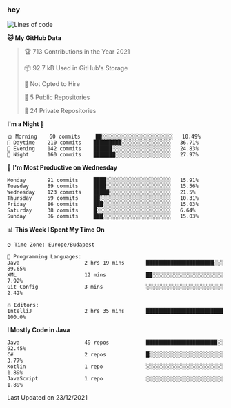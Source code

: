 ### hey

<!--START_SECTION:waka-->
![Lines of code](https://img.shields.io/badge/From%20Hello%20World%20I%27ve%20Written-438%20Thousand%20lines%20of%20code-blue)

**🐱 My GitHub Data** 

> 🏆 713 Contributions in the Year 2021
 > 
> 📦 92.7 kB Used in GitHub's Storage 
 > 
> 🚫 Not Opted to Hire
 > 
> 📜 5 Public Repositories 
 > 
> 🔑 24 Private Repositories  
 > 
**I'm a Night 🦉** 

```text
🌞 Morning    60 commits     ██░░░░░░░░░░░░░░░░░░░░░░░   10.49% 
🌆 Daytime    210 commits    █████████░░░░░░░░░░░░░░░░   36.71% 
🌃 Evening    142 commits    ██████░░░░░░░░░░░░░░░░░░░   24.83% 
🌙 Night      160 commits    ███████░░░░░░░░░░░░░░░░░░   27.97%

```
📅 **I'm Most Productive on Wednesday** 

```text
Monday       91 commits     ████░░░░░░░░░░░░░░░░░░░░░   15.91% 
Tuesday      89 commits     ████░░░░░░░░░░░░░░░░░░░░░   15.56% 
Wednesday    123 commits    █████░░░░░░░░░░░░░░░░░░░░   21.5% 
Thursday     59 commits     ██░░░░░░░░░░░░░░░░░░░░░░░   10.31% 
Friday       86 commits     ███░░░░░░░░░░░░░░░░░░░░░░   15.03% 
Saturday     38 commits     █░░░░░░░░░░░░░░░░░░░░░░░░   6.64% 
Sunday       86 commits     ███░░░░░░░░░░░░░░░░░░░░░░   15.03%

```


📊 **This Week I Spent My Time On** 

```text
⌚︎ Time Zone: Europe/Budapest

💬 Programming Languages: 
Java                     2 hrs 19 mins       ██████████████████████░░░   89.65% 
XML                      12 mins             ██░░░░░░░░░░░░░░░░░░░░░░░   7.92% 
Git Config               3 mins              ░░░░░░░░░░░░░░░░░░░░░░░░░   2.42%

🔥 Editors: 
IntelliJ                 2 hrs 35 mins       █████████████████████████   100.0%

```

**I Mostly Code in Java** 

```text
Java                     49 repos            ███████████████████████░░   92.45% 
C#                       2 repos             █░░░░░░░░░░░░░░░░░░░░░░░░   3.77% 
Kotlin                   1 repo              ░░░░░░░░░░░░░░░░░░░░░░░░░   1.89% 
JavaScript               1 repo              ░░░░░░░░░░░░░░░░░░░░░░░░░   1.89%

```



 Last Updated on 23/12/2021
<!--END_SECTION:waka-->
